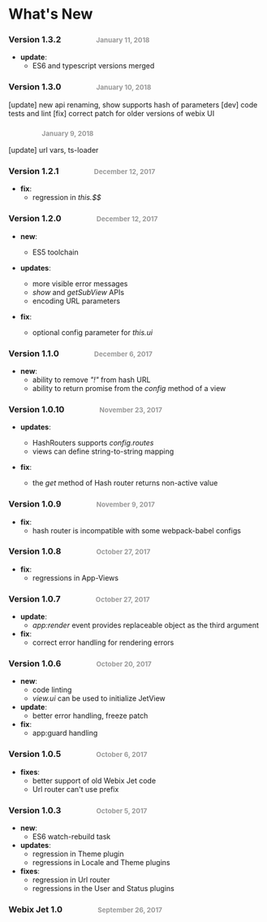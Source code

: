 <style>
.date{
    color:#999;
    font-size:80%;
    padding-left:5em;
}
</style>

# What's New

### Version 1.3.2 <span class="date">January 11, 2018</span>

- **update**:
    - ES6 and typescript versions merged

### Version 1.3.0 <span class="date">January 10, 2018</span>

[update] new api renaming, show supports hash of parameters
[dev] code tests and lint
[fix] correct patch for older versions of webix UI

### <span class="date">January 9, 2018</span>

[update] url vars, ts-loader

### Version 1.2.1 <span class="date">December 12, 2017</span>

- **fix**:
    - regression in *this.$$*

### Version 1.2.0 <span class="date">December 12, 2017</span>

- **new**:
    - ES5 toolchain

- **updates**:
    - more visible error messages
    - *show* and *getSubView* APIs
    - encoding URL parameters

- **fix**:
    - optional config parameter for *this.ui*

### Version 1.1.0 <span class="date">December 6, 2017</span>

- **new**:
    - ability to remove *"!"* from hash URL
    - ability to return promise from the *config* method of a view

### Version 1.0.10 <span class="date">November 23, 2017</span>

- **updates**:
    - HashRouters supports *config.routes*
    - views can define string-to-string mapping

- **fix**:
    - the *get* method of Hash router returns non-active value

### Version 1.0.9 <span class="date">November 9, 2017</span>

- **fix**:
    - hash router is incompatible with some webpack-babel configs

### Version 1.0.8 <span class="date">October 27, 2017</span>

- **fix**:
    - regressions in App-Views

### Version 1.0.7 <span class="date">October 27, 2017</span>

- **update**:
    - *app:render* event provides replaceable object as the third argument
- **fix**:
    - correct error handling for rendering errors

### Version 1.0.6 <span class="date">October 20, 2017</span>

- **new**:
    - code linting
    - *view.ui* can be used to initialize JetView
- **update**:
    - better error handling, freeze patch
- **fix**:
    - app:guard handling

### Version 1.0.5 <span class="date">October 6, 2017</span>

- **fixes**:
    - better support of old Webix Jet code
    - Url router can't use prefix

### Version 1.0.3 <span class="date">October 5, 2017</span>

- **new**:
    - ES6 watch-rebuild task
- **updates**:
    - regression in Theme plugin
    - regressions in Locale and Theme plugins
- **fixes**:
    - regression in Url router
    - regressions in the User and Status plugins

### Webix Jet 1.0 <span class="date">September 26, 2017</span>